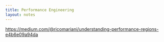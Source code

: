 ```yaml
---
title: Performance Engineering
layout: notes
---
```


https://medium.com/@ricomariani/understanding-performance-regions-e4b6e09a94da
